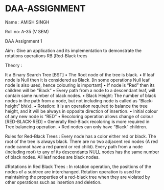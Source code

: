 # DAA-ASSIGNMENT


Name : AMISH SINGH

Roll no: A-35 (V SEM)

DAA Assignment 1

Aim : Give an application and its implementation to demonstrate the rotations operations RB [Red-Black trees

Theory :

It a Binary Search Tree [BST]
• The Root node of the tree is black.
• If leaf node is Null then it is considered as Black. [In some operations
Null leaf node is also used, hence colouring is important]
• If node is “Red” then its children will be “Black”
• Every path from a node to a descendant leaf, will contain same
number of black nodes.
• Black Height: The number of black nodes in the path from a node, but not including node is called as “Black-height” bh(x).
• Rotation: It is an operation required to balance the tree height, and it will be always in opposite direction of insertion.
• Initial colour of any new node is “RED”
• Recoloring operation allows change of colour [RED-BLACK-RED]
• Generally Red-Black recoloring is more required in Tree balancing
operation.
• Red nodes can only have “Black” children.


Rules for Red-Black Trees :
Every node has a color either red or black.
The root of the tree is always black.
There are no two adjacent red nodes (A red node cannot have a red parent or red child).
Every path from a node (including root) to any of its descendants NULL nodes has the same number of black nodes.
All leaf nodes are black nodes.

#Rotations in Red Black Trees :
In rotation operation, the positions of the nodes of a subtree are interchanged. Rotation operation is used for maintaining the properties of a red-black tree when they are violated by other operations such as insertion and deletion.

